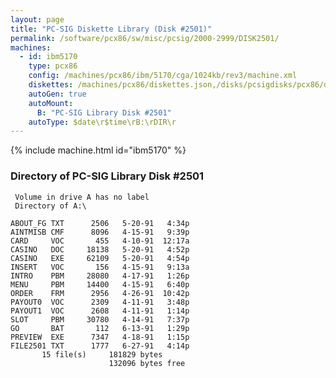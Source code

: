 ```yaml
---
layout: page
title: "PC-SIG Diskette Library (Disk #2501)"
permalink: /software/pcx86/sw/misc/pcsig/2000-2999/DISK2501/
machines:
  - id: ibm5170
    type: pcx86
    config: /machines/pcx86/ibm/5170/cga/1024kb/rev3/machine.xml
    diskettes: /machines/pcx86/diskettes.json,/disks/pcsigdisks/pcx86/diskettes.json
    autoGen: true
    autoMount:
      B: "PC-SIG Library Disk #2501"
    autoType: $date\r$time\rB:\rDIR\r
---
```


{% include machine.html id="ibm5170" %}

### Directory of PC-SIG Library Disk #2501

     Volume in drive A has no label
     Directory of A:\

    ABOUT_FG TXT      2506   5-20-91   4:34p
    AINTMISB CMF      8096   4-15-91   9:39p
    CARD     VOC       455   4-10-91  12:17a
    CASINO   DOC     18138   5-20-91   4:52p
    CASINO   EXE     62109   5-20-91   4:54p
    INSERT   VOC       156   4-15-91   9:13a
    INTRO    PBM     28080   4-17-91   1:26p
    MENU     PBM     14400   4-15-91   6:40p
    ORDER    FRM      2956   4-26-91  10:42p
    PAYOUT0  VOC      2309   4-11-91   3:48p
    PAYOUT1  VOC      2608   4-11-91   1:14p
    SLOT     PBM     30780   4-14-91   7:37p
    GO       BAT       112   6-13-91   1:29p
    PREVIEW  EXE      7347   4-18-91   1:15p
    FILE2501 TXT      1777   6-27-91   4:14p
           15 file(s)     181829 bytes
                          132096 bytes free
